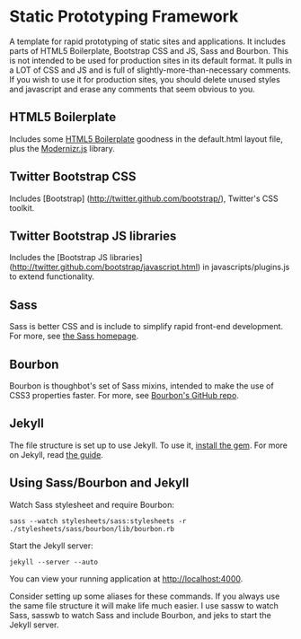 Static Prototyping Framework
===================

A template for rapid prototyping of static sites and applications. It includes parts of HTML5 Boilerplate, Bootstrap CSS and JS, Sass and Bourbon. This is not intended to be used for production sites in its default format. It pulls in a LOT of CSS and JS and is full of slightly-more-than-necessary comments. If you wish to use it for production sites, you should delete unused styles and javascript and erase any comments that seem obvious to you.

HTML5 Boilerplate
-----------------
Includes some [HTML5 Boilerplate](http://html5boilerplate.com/) goodness in the default.html layout file, plus the [Modernizr.js](http://www.modernizr.com/) library.

Twitter Bootstrap CSS
------
Includes [Bootstrap] (http://twitter.github.com/bootstrap/), Twitter's CSS toolkit.

Twitter Bootstrap JS libraries
------
Includes the [Bootstrap JS libraries] (http://twitter.github.com/bootstrap/javascript.html) in javascripts/plugins.js to extend functionality.

Sass
----
Sass is better CSS and is include to simplify rapid front-end development. For more, see [the Sass homepage](http://sass-lang.com/).

Bourbon
-------
Bourbon is thoughbot's set of Sass mixins, intended to make the use of CSS3 properties faster. For more, see [Bourbon's GitHub repo](https://github.com/thoughtbot/bourbon).

Jekyll
------
The file structure is set up to use Jekyll. To use it, [install the gem](https://github.com/mojombo/jekyll/wiki/install).
For more on Jekyll, read [the guide](https://github.com/mojombo/jekyll/wiki/usage).

Using Sass/Bourbon and Jekyll
-------------------------
Watch Sass stylesheet and require Bourbon:

    sass --watch stylesheets/sass:stylesheets -r ./stylesheets/sass/bourbon/lib/bourbon.rb

Start the Jekyll server:

    jekyll --server --auto

You can view your running application at [http://localhost:4000](http://localhost:4000).

Consider setting up some aliases for these commands. If you always use the same file structure it will make life much easier. I use sassw to watch Sass, sasswb to watch Sass and include Bourbon, and jeks to start the Jekyll server.
